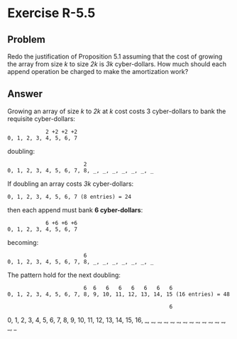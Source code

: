 # Exercise R-5.5

## Problem

Redo the justification of Proposition 5.1 assuming that the cost of growing the
array from size _k_ to size _2k_ is _3k_ cyber-dollars. How much should each
append operation be charged to make the amortization work?

## Answer

Growing an array of size _k_ to _2k_ at _k_ cost costs 3 cyber-dollars to bank
the requisite cyber-dollars:

```
            2 +2 +2 +2
0, 1, 2, 3, 4, 5, 6, 7
```
doubling:
```
                        2
0, 1, 2, 3, 4, 5, 6, 7, 8, _, _, _, _, _, _, _
```

If doubling an array costs _3k_ cyber-dollars:

```
0, 1, 2, 3, 4, 5, 6, 7 (8 entries) = 24
```
then each append must bank **6 cyber-dollars**:
```
            6 +6 +6 +6
0, 1, 2, 3, 4, 5, 6, 7
```
becoming:
```
                        6
0, 1, 2, 3, 4, 5, 6, 7, 8, _, _, _, _, _, _, _
```

The pattern hold for the next doubling:
```
                        6  6   6   6   6   6   6   6
0, 1, 2, 3, 4, 5, 6, 7, 8, 9, 10, 11, 12, 13, 14, 15 (16 entries) = 48
```
                                                       6
0, 1, 2, 3, 4, 5, 6, 7, 8, 9, 10, 11, 12, 13, 14, 15, 16, _, _, _, _, _, _, _, _, _, _, _, _, _, _, _
```
